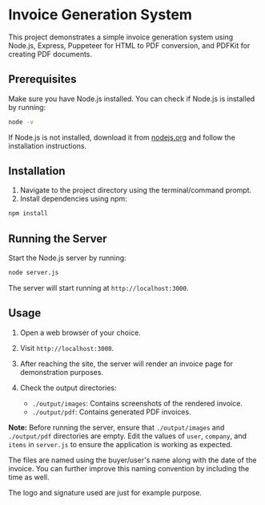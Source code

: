 # Invoice Generation System

This project demonstrates a simple invoice generation system using Node.js, Express, Puppeteer for HTML to PDF conversion, and PDFKit for creating PDF documents.

## Prerequisites

Make sure you have Node.js installed. You can check if Node.js is installed by running:

```bash
node -v
```

If Node.js is not installed, download it from [nodejs.org](https://nodejs.org/) and follow the installation instructions.

## Installation

1. Navigate to the project directory using the terminal/command prompt.
2. Install dependencies using npm:

```bash
npm install
```

## Running the Server

Start the Node.js server by running:

```bash
node server.js
```

The server will start running at `http://localhost:3000`.

## Usage

1. Open a web browser of your choice.
2. Visit `http://localhost:3000`.
3. After reaching the site, the server will render an invoice page for demonstration purposes.
4. Check the output directories:

   - `./output/images`: Contains screenshots of the rendered invoice.
   - `./output/pdf`: Contains generated PDF invoices.

**Note:** Before running the server, ensure that `./output/images` and `./output/pdf` directories are empty. Edit the values of `user`, `company`, and `items` in `server.js` to ensure the application is working as expected.

The files are named using the buyer/user's name along with the date of the invoice. You can further improve this naming convention by including the time as well.

The logo and signature used are just for example purpose.
